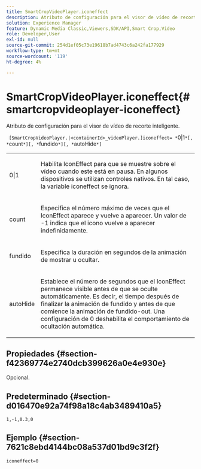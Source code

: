 ```yaml
---
title: SmartCropVideoPlayer.iconeffect
description: Atributo de configuración para el visor de vídeo de recorte inteligente.
solution: Experience Manager
feature: Dynamic Media Classic,Viewers,SDK/API,Smart Crop,Video
role: Developer,User
exl-id: null
source-git-commit: 254d1ef05c73e19618b7ad4743c6a242fa177929
workflow-type: tm+mt
source-wordcount: '119'
ht-degree: 4%

---
```


# SmartCropVideoPlayer.iconeffect{#smartcropvideoplayer-iconeffect}

Atributo de configuración para el visor de vídeo de recorte inteligente.

` [SmartCropVideoPlayer.|<containerId>_videoPlayer.]iconeffect= *`0|1`*[, *`count`*][, *`fundido`*][, *`autoHide`*]`

<table id="table_C616483932C2482CA9794DDD7313FD7C"> 
 <tbody> 
  <tr> 
   <td colname="col1"> <p> <span class="codeph"> <span class="varname"> 0|1</span> </span> </p> </td> 
   <td colname="col2"> <p> Habilita IconEffect para que se muestre sobre el vídeo cuando este está en pausa. En algunos dispositivos se utilizan controles nativos. En tal caso, la variable <span class="codeph"> iconeffect</span> se ignora. </p> </td> 
  </tr> 
  <tr> 
   <td colname="col1"> <p> <span class="codeph"> <span class="varname"> count</span> </span> </p> </td> 
   <td colname="col2"> <p> Especifica el número máximo de veces que el IconEffect aparece y vuelve a aparecer. Un valor de <span class="codeph"> -1</span> indica que el icono vuelve a aparecer indefinidamente. </p> </td> 
  </tr> 
  <tr> 
   <td colname="col1"> <p> <span class="codeph"> <span class="varname"> fundido</span> </span> </p> </td> 
   <td colname="col2"> <p> Especifica la duración en segundos de la animación de mostrar u ocultar. </p> </td> 
  </tr> 
  <tr> 
   <td colname="col1"> <p> <span class="codeph"> <span class="varname"> autoHide</span> </span> </p> </td> 
   <td colname="col2"> <p> Establece el número de segundos que el IconEffect permanece visible antes de que se oculte automáticamente. Es decir, el tiempo después de finalizar la animación de fundido y antes de que comience la animación de fundido-out. Una configuración de <span class="codeph"> 0</span> deshabilita el comportamiento de ocultación automática. </p> </td> 
  </tr> 
 </tbody> 
</table>

## Propiedades {#section-f42369774e2740dcb399626a0e4e930e}

Opcional.

## Predeterminado {#section-d016470e92a74f98a18c4ab3489410a5}

`1,-1,0.3,0`

## Ejemplo {#section-7621c8ebd4144bc08a537d01bd9c3f2f}

```
iconeffect=0
```
